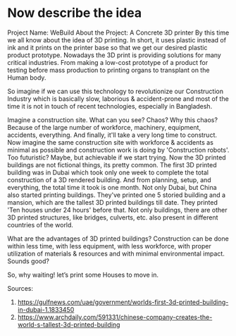 # Now describe the idea

Project Name: WeBuild
About the Project: A Concrete 3D printer
By this time we all know about the idea of 3D printing. In short, it uses plastic instead of ink and it prints on the printer base so that we get our desired plastic product prototype. Nowadays the 3D print is providing solutions for many critical industries. From making a low-cost prototype of a product for testing before mass production to printing organs to transplant on the Human body.

So imagine if we can use this technology to revolutionize our Construction Industry which is basically slow, laborious & accident-prone and most of the time it is not in touch of recent technologies, especially in Bangladesh.

Imagine a construction site. What can you see?
Chaos? Why this chaos? Because of the large number of workforce, machinery, equipment, accidents, everything. And finally, it'll take a very long time to construct.
Now imagine the same construction site with workforce & accidents as minimal as possible and construction work is doing by 'Construction robots'. Too futuristic? Maybe, but achievable if we start trying.
Now the 3D printed buildings are not fictional things, its pretty common. The first 3D printed building was in Dubai which took only one week to complete the total construction of a 3D rendered building. And from planning, setup, and everything, the total time it took is one month.
Not only Dubai, but China also started printing buildings. They've printed one 5 storied building and a mansion, which are the tallest 3D printed buildings till date. They printed 'Ten houses under 24 hours' before that. Not only buildings, there are other 3D printed structures, like bridges, culverts, etc. also present in different countries of the world.

What are the advantages of 3D printed buildings?
Construction can be done within less time, with less equipment, with less workforce, with proper utilization of materials & resources and with minimal environmental impact. Sounds good?

So, why waiting! let’s print some Houses to move in.

Sources:
1. https://gulfnews.com/uae/government/worlds-first-3d-printed-building-in-dubai-1.1833450
2. https://www.archdaily.com/591331/chinese-company-creates-the-world-s-tallest-3d-printed-building